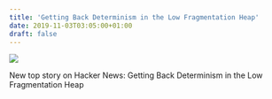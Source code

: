```yaml
---
title: 'Getting Back Determinism in the Low Fragmentation Heap'
date: 2019-11-03T03:05:00+01:00
draft: false
---
```


![](https://ifttt.com/images/no_image_card.png)  

New top story on Hacker News: Getting Back Determinism in the Low Fragmentation Heap